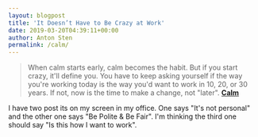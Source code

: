 ```yaml
---
layout: blogpost
title: 'It Doesn’t Have to Be Crazy at Work'
date: 2019-03-20T04:39:11+00:00
author: Anton Sten
permalink: /calm/
---
```


>When calm starts early, calm becomes the habit. But if you start crazy, it'll define you. You have to keep asking yourself if the way you're working today is the way you'd want to work in 10, 20, or 30 years. If not, now is the time to make a change, not "later". **[Calm](https://basecamp.com/books/calm)**

I have two post its on my screen in my office. One says "It's not personal" and the other one says "Be Polite & Be Fair". I'm thinking the third one should say "Is this how I want to work".
